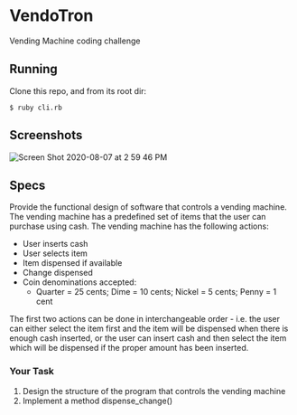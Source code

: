 # VendoTron

Vending Machine coding challenge

## Running

Clone this repo, and from its root dir:

```:bash
$ ruby cli.rb
```

## Screenshots

![Screen Shot 2020-08-07 at 2 59 46 PM](https://user-images.githubusercontent.com/214047/89679225-b2995300-d8be-11ea-9d00-6978598eaf4c.png)

## Specs

Provide the functional design of software that controls a vending machine. The vending machine has a predefined set of items that the user can purchase using cash.
The vending machine has the following actions:

* User inserts cash
* User selects item
* Item dispensed if available
* Change dispensed
* Coin denominations accepted:
  * Quarter = 25 cents; Dime = 10 cents; Nickel = 5 cents; Penny = 1 cent

The first two actions can be done in interchangeable order - i.e. the user can either select the item first and the item will be dispensed when there is enough cash inserted, or the user can insert cash and then select the item which will be dispensed if the proper amount has been inserted.

### Your Task

1. Design the structure of the program that controls the vending machine
1. Implement a method dispense_change()
